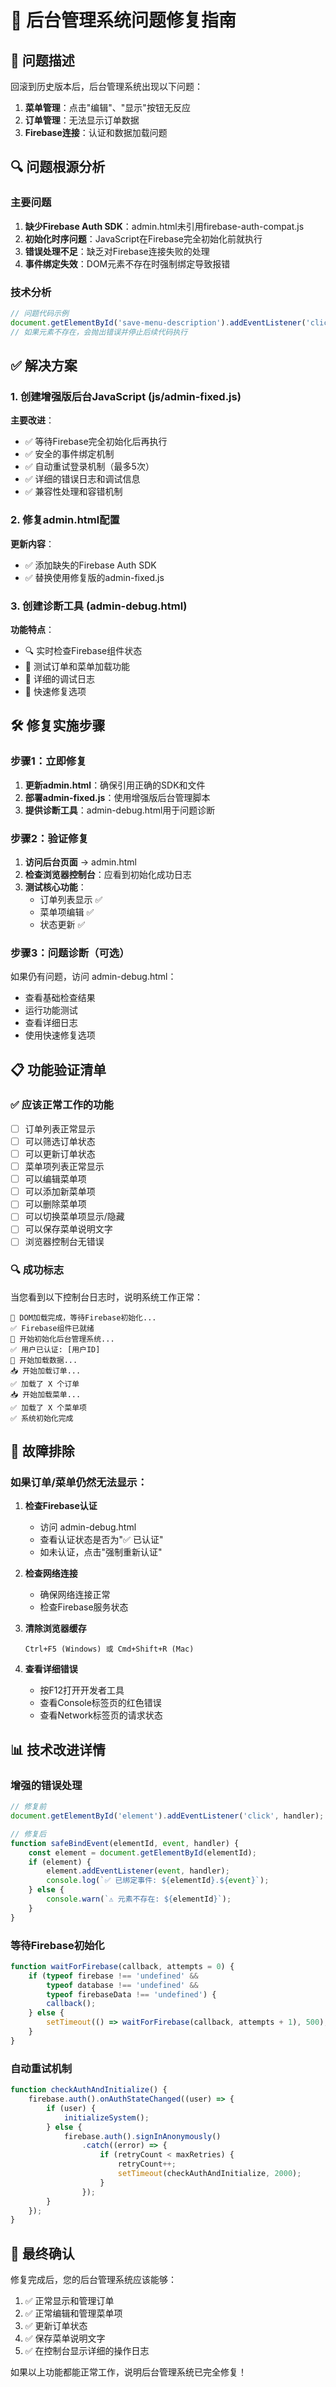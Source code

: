 # 🔧 后台管理系统问题修复指南

## 🚨 问题描述

回滚到历史版本后，后台管理系统出现以下问题：
1. **菜单管理**：点击"编辑"、"显示"按钮无反应
2. **订单管理**：无法显示订单数据
3. **Firebase连接**：认证和数据加载问题

## 🔍 问题根源分析

### 主要问题
1. **缺少Firebase Auth SDK**：admin.html未引用firebase-auth-compat.js
2. **初始化时序问题**：JavaScript在Firebase完全初始化前就执行
3. **错误处理不足**：缺乏对Firebase连接失败的处理
4. **事件绑定失效**：DOM元素不存在时强制绑定导致报错

### 技术分析
```javascript
// 问题代码示例
document.getElementById('save-menu-description').addEventListener('click', saveMenuDescription);
// 如果元素不存在，会抛出错误并停止后续代码执行
```

## ✅ 解决方案

### 1. 创建增强版后台JavaScript (js/admin-fixed.js)
**主要改进**：
- ✅ 等待Firebase完全初始化后再执行
- ✅ 安全的事件绑定机制
- ✅ 自动重试登录机制（最多5次）
- ✅ 详细的错误日志和调试信息
- ✅ 兼容性处理和容错机制

### 2. 修复admin.html配置
**更新内容**：
- ✅ 添加缺失的Firebase Auth SDK
- ✅ 替换使用修复版的admin-fixed.js

### 3. 创建诊断工具 (admin-debug.html)
**功能特点**：
- 🔍 实时检查Firebase组件状态
- 🧪 测试订单和菜单加载功能
- 📝 详细的调试日志
- 🔨 快速修复选项

## 🛠️ 修复实施步骤

### 步骤1：立即修复
1. **更新admin.html**：确保引用正确的SDK和文件
2. **部署admin-fixed.js**：使用增强版后台管理脚本
3. **提供诊断工具**：admin-debug.html用于问题诊断

### 步骤2：验证修复
1. **访问后台页面** → admin.html
2. **检查浏览器控制台**：应看到初始化成功日志
3. **测试核心功能**：
   - 订单列表显示 ✅
   - 菜单项编辑 ✅
   - 状态更新 ✅

### 步骤3：问题诊断（可选）
如果仍有问题，访问 admin-debug.html：
- 查看基础检查结果
- 运行功能测试
- 查看详细日志
- 使用快速修复选项

## 📋 功能验证清单

### ✅ 应该正常工作的功能
- [ ] 订单列表正常显示
- [ ] 可以筛选订单状态
- [ ] 可以更新订单状态
- [ ] 菜单项列表正常显示
- [ ] 可以编辑菜单项
- [ ] 可以添加新菜单项
- [ ] 可以删除菜单项
- [ ] 可以切换菜单项显示/隐藏
- [ ] 可以保存菜单说明文字
- [ ] 浏览器控制台无错误

### 🔍 成功标志
当您看到以下控制台日志时，说明系统工作正常：
```
🚀 DOM加载完成，等待Firebase初始化...
✅ Firebase组件已就绪
🔧 开始初始化后台管理系统...
✅ 用户已认证: [用户ID]
🔄 开始加载数据...
📥 开始加载订单...
✅ 加载了 X 个订单
📥 开始加载菜单...
✅ 加载了 X 个菜单项
✅ 系统初始化完成
```

## 🚨 故障排除

### 如果订单/菜单仍然无法显示：

1. **检查Firebase认证**
   - 访问 admin-debug.html
   - 查看认证状态是否为"✅ 已认证"
   - 如未认证，点击"强制重新认证"

2. **检查网络连接**
   - 确保网络连接正常
   - 检查Firebase服务状态

3. **清除浏览器缓存**
   ```
   Ctrl+F5 (Windows) 或 Cmd+Shift+R (Mac)
   ```

4. **查看详细错误**
   - 按F12打开开发者工具
   - 查看Console标签页的红色错误
   - 查看Network标签页的请求状态

## 📊 技术改进详情

### 增强的错误处理
```javascript
// 修复前
document.getElementById('element').addEventListener('click', handler); // 可能报错

// 修复后
function safeBindEvent(elementId, event, handler) {
    const element = document.getElementById(elementId);
    if (element) {
        element.addEventListener(event, handler);
        console.log(`✅ 已绑定事件: ${elementId}.${event}`);
    } else {
        console.warn(`⚠️ 元素不存在: ${elementId}`);
    }
}
```

### 等待Firebase初始化
```javascript
function waitForFirebase(callback, attempts = 0) {
    if (typeof firebase !== 'undefined' && 
        typeof database !== 'undefined' && 
        typeof firebaseData !== 'undefined') {
        callback();
    } else {
        setTimeout(() => waitForFirebase(callback, attempts + 1), 500);
    }
}
```

### 自动重试机制
```javascript
function checkAuthAndInitialize() {
    firebase.auth().onAuthStateChanged((user) => {
        if (user) {
            initializeSystem();
        } else {
            firebase.auth().signInAnonymously()
                .catch((error) => {
                    if (retryCount < maxRetries) {
                        retryCount++;
                        setTimeout(checkAuthAndInitialize, 2000);
                    }
                });
        }
    });
}
```

## 🎯 最终确认

修复完成后，您的后台管理系统应该能够：
1. ✅ 正常显示和管理订单
2. ✅ 正常编辑和管理菜单项
3. ✅ 更新订单状态
4. ✅ 保存菜单说明文字
5. ✅ 在控制台显示详细的操作日志

如果以上功能都能正常工作，说明后台管理系统已完全修复！ 